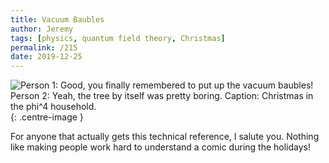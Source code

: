 ```yaml
---
title: Vacuum Baubles
author: Jeremy
tags: [physics, quantum field theory, Christmas]
permalink: /215
date: 2019-12-25
---
```


![Person 1: Good, you finally remembered to put up the vacuum baubles! Person 2: Yeah, the tree by itself was pretty boring. Caption: Christmas in the phi^4 household.](https://res.cloudinary.com/dh3hm8pb7/image/upload/c_scale,q_auto:best,w_615/v1535842782/Handwaving/Published/VacuumBaubles_GIMP.png){: .centre-image }

For anyone that actually gets this technical reference, I salute you. Nothing like making people work hard to understand a comic during the holidays!
